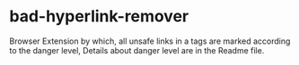 # bad-hyperlink-remover
Browser Extension by which, all unsafe links in a tags are marked according to the danger level, Details about danger level are in the Readme file.
